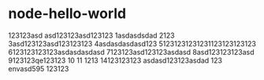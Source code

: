 # node-hello-world

123123asd
asd123123asd123123
1asdasdsdad
2123
3asd123123asd123123123
4asdasdasdasd123
51231231231231123123123123
6123123123123asdasdasdasd
7123123asd123123asdasd
8asd123123123asd
9123123qe123123
10
11
1213
14123123123
asdasd123123asdad
123
envasd595
123123
